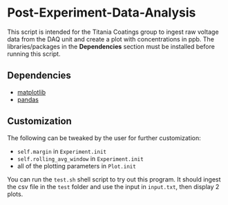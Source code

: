 # Post-Experiment-Data-Analysis
This script is intended for the Titania Coatings group to ingest raw voltage data from the DAQ unit and create a plot with concentrations in ppb. The libraries/packages in the __Dependencies__ section must be installed before running this script.

## Dependencies
* [matplotlib](https://matplotlib.org/)
* [pandas](http://pandas.pydata.org/)

## Customization
The following can be tweaked by the user for further customization:
* `self.margin` in `Experiment.init`
* `self.rolling_avg_window` in `Experiment.init`
* all of the plotting parameters in `Plot.init`

You can run the `test.sh` shell script to try out this program. It should ingest the csv file in the `test` folder and use the input in `input.txt`, then display 2 plots.
